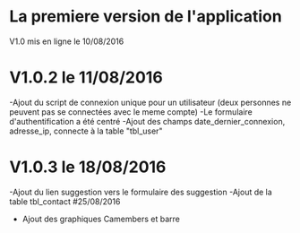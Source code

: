 # La premiere version de l'application

V1.0 mis en ligne le 10/08/2016


# V1.0.2 le 11/08/2016
-Ajout du script de  connexion unique pour un utilisateur (deux personnes ne peuvent pas se connectées avec le meme compte)
-Le formulaire d'authentification a été centré
-Ajout des champs date_dernier_connexion, adresse_ip, connecte à la table "tbl_user"

# V1.0.3 le 18/08/2016
-Ajout du lien suggestion vers le formulaire des suggestion
-Ajout de la table tbl_contact
#25/08/2016
- Ajout des graphiques Camembers et barre